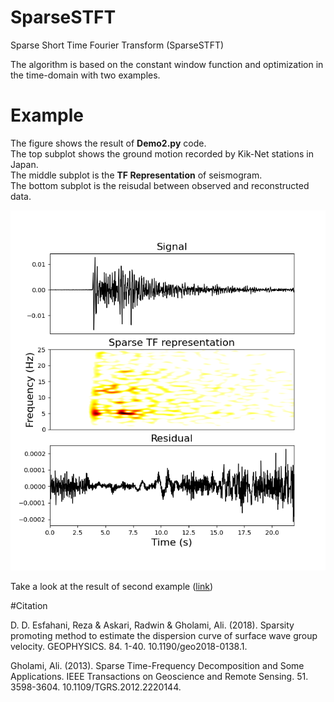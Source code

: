 # SparseSTFT
Sparse Short Time Fourier Transform (SparseSTFT)

The algorithm is based on the constant window function and optimization in the time-domain with two examples.

# Example 
The figure shows the result of **Demo2.py** code.<br />
The top subplot shows the ground motion recorded by Kik-Net stations in Japan. <br />
The middle subplot is the **TF Representation** of seismogram.<br />
The bottom subplot is the reisudal between observed and reconstructed data.<br />

![alt text](https://github.com/resfahani/SparseSTFT/blob/master/Figures/Demo2.png)

Take a look at the result of second example ([link](https://github.com/resfahani/SparseSTFT/blob/master/Figures/Demo1.png))

#Citation

D. D. Esfahani, Reza & Askari, Radwin & Gholami, Ali. (2018). Sparsity promoting method to estimate the dispersion curve of surface wave group velocity. GEOPHYSICS. 84. 1-40. 10.1190/geo2018-0138.1. 

Gholami, Ali. (2013). Sparse Time-Frequency Decomposition and Some Applications. IEEE Transactions on Geoscience and Remote Sensing. 51. 3598-3604. 10.1109/TGRS.2012.2220144. 

